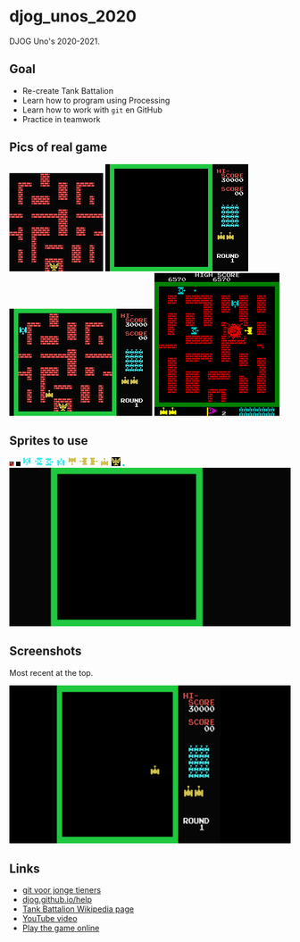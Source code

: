 # djog_unos_2020

DJOG Uno's 2020-2021.

## Goal

* Re-create Tank Battalion
* Learn how to program using Processing
* Learn how to work with `git` en GitHub
* Practice in teamwork

## Pics of real game

![](pics/Arena.png)
![](pics/Background.png)
![](pics/Original.png)
![](pics/Original2.png)

## Sprites to use

![](assets/sprites/Bricks.png)
![](assets/sprites/NoBricks.png)
![](assets/sprites/EnemyDown.png)
![](assets/sprites/EnemyLeft.png)
![](assets/sprites/EnemyRight.png)
![](assets/sprites/EnemyUp.png)
![](assets/sprites/PlayerDown.png)
![](assets/sprites/PlayerLeft.png)
![](assets/sprites/PlayerRight.png)
![](assets/sprites/PlayerUp.png)
![](assets/sprites/Flag.png)
![](assets/sprites/Shell.png)
![](assets/sprites/Background.png)

## Screenshots

Most recent at the top.

![](pics/20200821.png)

## Links

* [git voor jonge tieners](https://github.com/richelbilderbeek/git_voor_jonge_tieners)
* [djog.github.io/help](https://djog.github.io/help/)
* [Tank Battalion Wikipedia page](https://en.wikipedia.org/wiki/Tank_Battalion)
* [YouTube video](https://youtu.be/vNNPbVpZutw)
* [Play the game online](https://www.retrogames.cc/msx1-games/tank-battalion.html)
